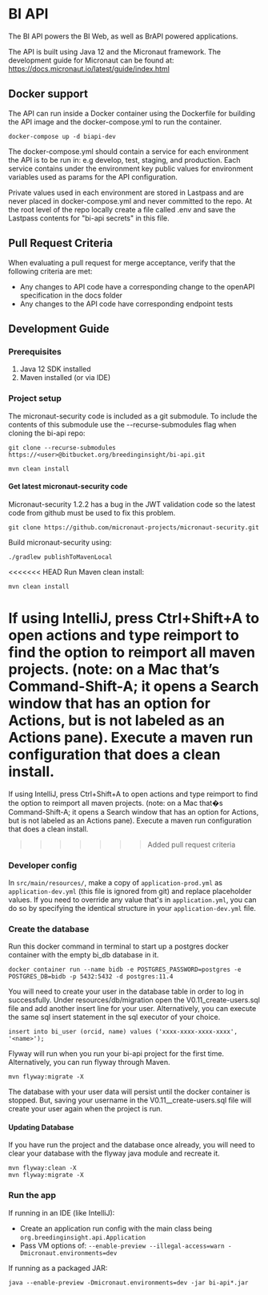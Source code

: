 # BI API

The BI API powers the BI Web, as well as BrAPI powered applications.

The API is built using Java 12 and the Micronaut framework.  The development guide for Micronaut can be found at: https://docs.micronaut.io/latest/guide/index.html

## Docker support
The API can run inside a Docker container using the Dockerfile for building the
API image and the docker-compose.yml to run the container.
```
docker-compose up -d biapi-dev
```

The docker-compose.yml should contain a service for each environment the API is
to be run in: e.g develop, test, staging, and production.  Each service contains
under the environment key public values for environment variables used as params
for the API configuration.

Private values used in each environment are stored in Lastpass and are never
placed in docker-compose.yml and never committed to the repo.  At the root level
of the repo locally create a file called .env and save the Lastpass contents for
"bi-api secrets" in this file.

## Pull Request Criteria

When evaluating a pull request for merge acceptance, verify that the following criteria are met:

* Any changes to API code have a corresponding change to the openAPI specification in the docs folder
* Any changes to the API code have corresponding endpoint tests

## Development Guide

### Prerequisites

1. Java 12 SDK installed
1. Maven installed (or via IDE)

### Project setup
The micronaut-security code is included as a git submodule.  To include the contents of this submodule use the --recurse-submodules flag when cloning the bi-api repo:
```
git clone --recurse-submodules https://<user>@bitbucket.org/breedinginsight/bi-api.git
```
```
mvn clean install
```

#### Get latest micronaut-security code

Micronaut-security 1.2.2 has a bug in the JWT validation code so the latest code from github must be used to fix this problem.

```
git clone https://github.com/micronaut-projects/micronaut-security.git
```

Build micronaut-security using:

```
./gradlew publishToMavenLocal
```

<<<<<<< HEAD
Run Maven clean install:

```
mvn clean install
```

If using IntelliJ, press Ctrl+Shift+A to open actions and type reimport to find the option to reimport all maven projects. (note: on a Mac that’s Command-Shift-A; it opens a Search window that has an option for Actions, but is not labeled as an Actions pane). Execute a maven run configuration that does a clean install.
=======
If using IntelliJ, press Ctrl+Shift+A to open actions and type reimport to find the option to reimport all maven projects. (note: on a Mac that�s Command-Shift-A; it opens a Search window that has an option for Actions, but is not labeled as an Actions pane). Execute a maven run configuration that does a clean install.
>>>>>>> Added pull request criteria

### Developer config

In `src/main/resources/`, make a copy of `application-prod.yml` as `application-dev.yml` (this file is ignored from git) and replace placeholder values.  If you need to override any value that's in `application.yml`, you can do so by specifying the identical structure in your `application-dev.yml` file.

### Create the database

Run this docker command in terminal to start up a postgres docker container with the empty bi_db database in it. 

```
docker container run --name bidb -e POSTGRES_PASSWORD=postgres -e POSTGRES_DB=bidb -p 5432:5432 -d postgres:11.4
```

You will need to create your user in the database table in order to log in successfully. Under resources/db/migration open the V0.11_create-users.sql file and add another insert line for your user. Alternatively, you can execute the same sql insert statement in the sql executor of your choice. 

```
insert into bi_user (orcid, name) values ('xxxx-xxxx-xxxx-xxxx', '<name>');
```

Flyway will run when you run your bi-api project for the first time. Alternatively, you can run flyway through Maven. 

```
mvn flyway:migrate -X
```

The database with your user data will persist until the docker container is stopped. But, saving your username in the V0.11__create-users.sql file will create your user again when the project is run. 

#### Updating Database

If you have run the project and the database once already, you will need to clear your database with the flyway java module and recreate it. 

```
mvn flyway:clean -X
mvn flyway:migrate -X
```

### Run the app

If running in an IDE (like IntelliJ):

- Create an application run config with the main class being `org.breedinginsight.api.Application`
- Pass VM options of: `--enable-preview --illegal-access=warn -Dmicronaut.environments=dev`

If running as a packaged JAR:
```
java --enable-preview -Dmicronaut.environments=dev -jar bi-api*.jar
```
